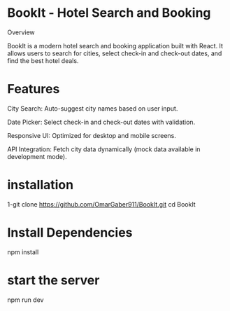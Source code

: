 # BookIt - Hotel Search and Booking

Overview

BookIt is a modern hotel search and booking application built with React. It allows users to search for cities, select check-in and check-out dates, and find the best hotel deals.

# Features

City Search: Auto-suggest city names based on user input.

Date Picker: Select check-in and check-out dates with validation.

Responsive UI: Optimized for desktop and mobile screens.

API Integration: Fetch city data dynamically (mock data available in development mode).
# installation
1-git clone https://github.com/OmarGaber911/BookIt.git
cd BookIt
# Install Dependencies
npm install 
# start the server
npm run dev
